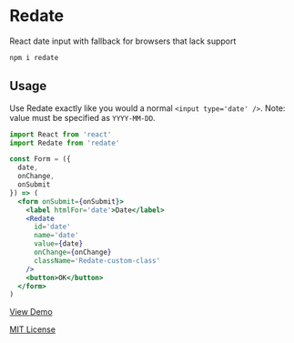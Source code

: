 
# Redate

React date input with fallback for browsers that lack support

```sh
npm i redate
```

## Usage

Use Redate exactly like you would a normal `<input type='date' />`. Note: value must be specified as `YYYY-MM-DD`.

```jsx
import React from 'react'
import Redate from 'redate'

const Form = ({
  date,
  onChange,
  onSubmit
}) => (
  <form onSubmit={onSubmit}>
    <label htmlFor='date'>Date</label>
    <Redate
      id='date'
      name='date'
      value={date}
      onChange={onChange}
      className='Redate-custom-class'
    />
    <button>OK</button>
  </form>
)
```

[View Demo](http://jxnblk.com/redate)

[MIT License](LICENSE.md)

